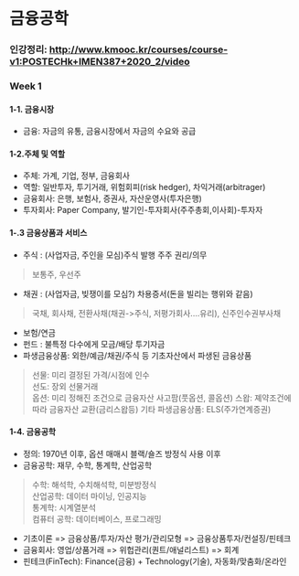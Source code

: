 # 금융공학

### 인강정리: http://www.kmooc.kr/courses/course-v1:POSTECHk+IMEN387+2020_2/video  

### Week 1  
#### 1-1. 금융시장
- 금융: 자금의 유통, 금융시장에서 자금의 수요와 공급  
#### 1-2.주체 및 역할
- 주체: 가계, 기업, 정부, 금융회사  
- 역할: 일반투자, 투기거래, 위험회피(risk hedger), 차익거래(arbitrager)  
- 금융회사: 은행, 보험사, 증권사, 자산운영사(투자은행)  
- 투자회사: Paper Company, 발기인-투자회사(주주총회,이사회)-투자자  
#### 1-.3 금융상품과 서비스
- 주식 : (사업자금, 주인을 모심)주식 발행 주주 권리/의무  
> 보통주, 우선주  
- 채권 : (사업자금, 빚쟁이를 모심?) 차용증서(돈을 빌리는 행위와 같음)  
> 국채, 회사채, 전환사채(채권->주식, 저평가회사....유리),  신주인수권부사채  
- 보험/연금  
- 펀드 : 불특정 다수에게 모금/배당 투기자금  
- 파생금융상품: 외한/예금/채권/주식 등 기초자산에서 파생된 금융상품  
> 선물: 미리 결정된 가격/시점에 인수  
> 선도: 장외 선물거래  
> 옵션: 미리 정해진 조건으로 금융자산 사고팜(풋옵션, 콜옵션)
> 스왑: 졔약조건에 따라 금융자산 교환(금리스왑등)
> 기타 파생금융상품: ELS(주가연계증권)
#### 1-4. 금융공학
- 정의: 1970년 이후, 옵션 매매시 블랙/숄즈 방정식 사용 이후  
- 금융공학: 재무, 수학, 통계학, 산업공학  
> 수학: 해석학, 수치해석학, 미분방정식   
> 산업공학: 데이터 마이닝, 인공지능  
> 통계학: 시계열분석  
> 컴퓨터 공학: 데이터베이스, 프로그래밍  
- 기초이론 => 금융상품/투자/자산 평가/관리모형 => 금융상품투자/컨설징/핀테크  
- 금융회사: 영업/상품거래 => 위헙관리(퀀트/애널리스트) => 회계  
- 핀테크(FinTech): Finance(금융) + Technology(기술), 자동화/맞춤화/온라인  
<br>